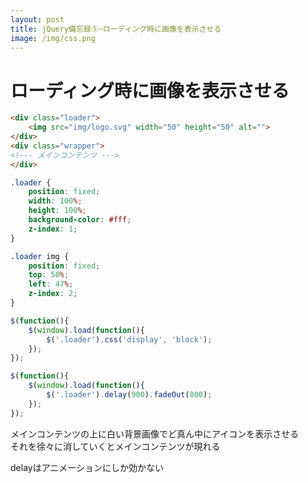 ```yaml
---
layout: post
title: jQuery備忘録⑤~ローディング時に画像を表示させる
image: /img/css.png
---
```


# ローディング時に画像を表示させる

```html
<div class="loader">
    <img src="img/logo.svg" width="50" height="50" alt="">
</div>
<div class="wrapper">
<!--- メインコンテンツ --->
</div>
```

```css
.loader {
    position: fixed;
    width: 100%;
    height: 100%;
    background-color: #fff;
    z-index: 1;
}

.loader img {
    position: fixed;
    top: 50%;
    left: 47%;
    z-index: 2;
}
```

```javascript
$(function(){
    $(window).load(function(){
        $('.loader').css('display', 'block');
    });
});

$(function(){
    $(window).load(function(){
    	$('.loader').delay(900).fadeOut(800);
    });
});
```

メインコンテンツの上に白い背景画像でど真ん中にアイコンを表示させる   
それを徐々に消していくとメインコンテンツが現れる   

delayはアニメーションにしか効かない   
